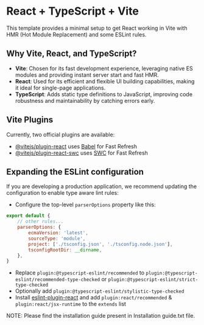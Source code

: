 # React + TypeScript + Vite

This template provides a minimal setup to get React working in Vite with HMR (Hot Module Replacement) and some ESLint rules.

## Why Vite, React, and TypeScript?

- **Vite**: Chosen for its fast development experience, leveraging native ES modules and providing instant server start and fast HMR.
- **React**: Used for its efficient and flexible UI building capabilities, making it ideal for single-page applications.
- **TypeScript**: Adds static type definitions to JavaScript, improving code robustness and maintainability by catching errors early.

## Vite Plugins

Currently, two official plugins are available:

-   [@vitejs/plugin-react](https://github.com/vitejs/vite-plugin-react/blob/main/packages/plugin-react/README.md) uses [Babel](https://babeljs.io/) for Fast Refresh
-   [@vitejs/plugin-react-swc](https://github.com/vitejs/vite-plugin-react-swc) uses [SWC](https://swc.rs/) for Fast Refresh

## Expanding the ESLint configuration

If you are developing a production application, we recommend updating the configuration to enable type aware lint rules:

-   Configure the top-level `parserOptions` property like this:

```js
export default {
    // other rules...
    parserOptions: {
        ecmaVersion: 'latest',
        sourceType: 'module',
        project: ['./tsconfig.json', './tsconfig.node.json'],
        tsconfigRootDir: __dirname,
    },
}
```

-   Replace `plugin:@typescript-eslint/recommended` to `plugin:@typescript-eslint/recommended-type-checked` or `plugin:@typescript-eslint/strict-type-checked`
-   Optionally add `plugin:@typescript-eslint/stylistic-type-checked`
-   Install [eslint-plugin-react](https://github.com/jsx-eslint/eslint-plugin-react) and add `plugin:react/recommended` & `plugin:react/jsx-runtime` to the `extends` list


NOTE: Please find the installation guide present in Installation guide.txt file.